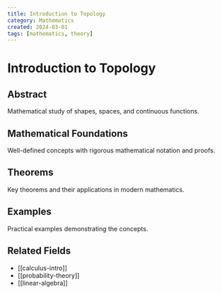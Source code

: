 ```yaml
---
title: Introduction to Topology
category: Mathematics
created: 2024-03-01
tags: [mathematics, theory]
---
```


# Introduction to Topology

## Abstract

Mathematical study of shapes, spaces, and continuous functions.

## Mathematical Foundations

Well-defined concepts with rigorous mathematical notation and proofs.

## Theorems

Key theorems and their applications in modern mathematics.

## Examples

Practical examples demonstrating the concepts.

## Related Fields

- [[calculus-intro]]
- [[probability-theory]]
- [[linear-algebra]]
